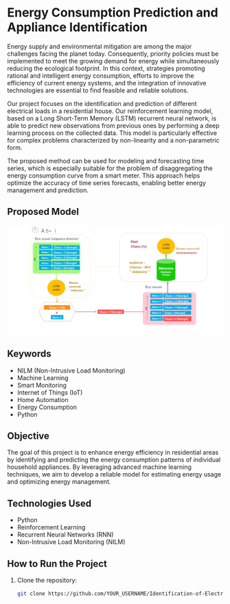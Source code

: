 # Energy Consumption Prediction and Appliance Identification

Energy supply and environmental mitigation are among the major challenges facing the planet today. Consequently, priority policies must be implemented to meet the growing demand for energy while simultaneously reducing the ecological footprint. In this context, strategies promoting rational and intelligent energy consumption, efforts to improve the efficiency of current energy systems, and the integration of innovative technologies are essential to find feasible and reliable solutions.

Our project focuses on the identification and prediction of different electrical loads in a residential house. Our reinforcement learning model, based on a Long Short-Term Memory (LSTM) recurrent neural network, is able to predict new observations from previous ones by performing a deep learning process on the collected data. This model is particularly effective for complex problems characterized by non-linearity and a non-parametric form.

The proposed method can be used for modeling and forecasting time series, which is especially suitable for the problem of disaggregating the energy consumption curve from a smart meter. This approach helps optimize the accuracy of time series forecasts, enabling better energy management and prediction.



## Proposed Model

![Proposed Model](images/modelePNG.PNG
)


## Keywords
- NILM (Non-Intrusive Load Monitoring)
- Machine Learning
- Smart Monitoring
- Internet of Things (IoT)
- Home Automation
- Energy Consumption
- Python

## Objective
The goal of this project is to enhance energy efficiency in residential areas by identifying and predicting the energy consumption patterns of individual household appliances. By leveraging advanced machine learning techniques, we aim to develop a reliable model for estimating energy usage and optimizing energy management.

## Technologies Used
- Python
- Reinforcement Learning
- Recurrent Neural Networks (RNN)
- Non-Intrusive Load Monitoring (NILM)

## How to Run the Project
1. Clone the repository:
   ```bash
   git clone https://github.com/YOUR_USERNAME/Identification-of-Electrical-Charges-by-Deep-Learning-RL-and-LSTM.git
